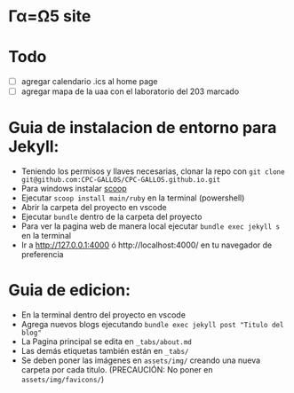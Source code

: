 # Γα=Ω5 site

# Todo

- [ ] agregar calendario .ics al home page
- [ ] agregar mapa de la uaa con el laboratorio del 203 marcado

# Guia de instalacion de entorno para Jekyll:

- Teniendo los permisos y llaves necesarias, clonar la repo con `git clone git@github.com:CPC-GALLOS/CPC-GALLOS.github.io.git` 
- Para windows instalar [scoop](https://scoop.sh/)
- Ejecutar `scoop install main/ruby` en la terminal (powershell)
- Abrir la carpeta del proyecto en vscode 
- Ejecutar `bundle` dentro de la carpeta del proyecto
- Para ver la pagina web de manera local ejecutar `bundle exec jekyll s` en la terminal
- Ir a http://127.0.0.1:4000 ó http://localhost:4000/ en tu navegador de preferencia

# Guia de edicion: 

- En la terminal dentro del proyecto en vscode
- Agrega nuevos blogs ejecutando `bundle exec jekyll post "Titulo del blog"`
- La Pagina principal se edita en `_tabs/about.md`
- Las demás etiquetas también están en `_tabs/`
- Se deben poner las imágenes en `assets/img/` creando una nueva carpeta por cada titulo.  (PRECAUCIÓN: No poner en `assets/img/favicons/`)
